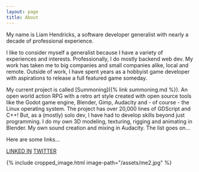 ```yaml
---
layout: page
title: About
---
```



My name is Liam Hendricks, a software developer generalist with nearly a decade of professional
experience.

I like to consider myself a generalist because I have a variety of experiences and interests.
Professionally, I do mostly backend web dev. My work has taken me to big companies and small
companies alike, local and remote. Outside of work, I have spent years as a hobbyist game developer
with aspirations to release a full featured game someday. 

My current project is called [Summoning]({% link summoning.md %}). An open world action RPG with a retro art style created with
open source tools like the Godot game engine, Blender, Gimp, Audacity and - of course - the Linux
operating system. The project has over 20,000 lines of GDScript and C++! But, as a (mostly) solo
dev, I have had to develop skills beyond just programming. I do my own 3D modeling, texturing,
rigging and animating in Blender. My own sound creation and mixing in Audacity. The list goes on...

Here are some links...

[LINKED IN](https://www.linkedin.com/in/liam-hendricks-ab2a87bb/)
[TWITTER](https://twitter.com/fsoftwaredev)

{% include cropped_image.html image-path="/assets/me2.jpg" %}

